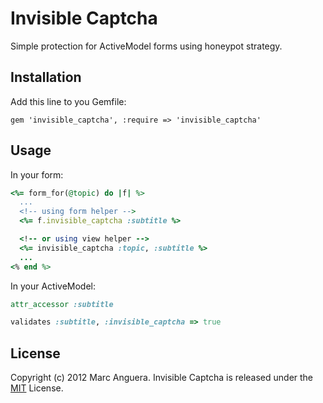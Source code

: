 # Invisible Captcha
Simple protection for ActiveModel forms using honeypot strategy.

## Installation
Add this line to you Gemfile:

```
gem 'invisible_captcha', :require => 'invisible_captcha'
```

## Usage
In your form:

```ruby
<%= form_for(@topic) do |f| %>
  ...
  <!-- using form helper -->
  <%= f.invisible_captcha :subtitle %>

  <!-- or using view helper -->
  <%= invisible_captcha :topic, :subtitle %>
  ...
<% end %>
```

In your ActiveModel:

```ruby
attr_accessor :subtitle

validates :subtitle, :invisible_captcha => true
```

## License
Copyright (c) 2012 Marc Anguera. Invisible Captcha is released under the [MIT](http://opensource.org/licenses/MIT) License.
